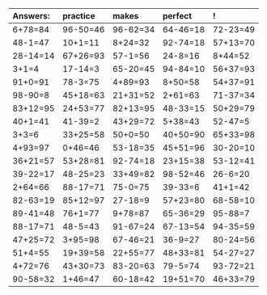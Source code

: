 | Answers: | practice | makes | perfect | ! |
| :--- | :--- | :--- | :--- | :--- |
| 6+78=84 | 96-50=46 | 96-62=34 | 64-46=18 | 72-23=49 | 
| 48-1=47 | 10+1=11 | 8+24=32 | 92-74=18 | 57+13=70 | 
| 28-14=14 | 67+26=93 | 57-1=56 | 24-8=16 | 8+44=52 | 
| 3+1=4 | 17-14=3 | 65-20=45 | 94-84=10 | 56+37=93 | 
| 91+0=91 | 78-3=75 | 4+89=93 | 8+50=58 | 54+37=91 | 
| 98-90=8 | 45+18=63 | 21+31=52 | 2+61=63 | 71-37=34 | 
| 83+12=95 | 24+53=77 | 82+13=95 | 48-33=15 | 50+29=79 | 
| 40+1=41 | 41-39=2 | 43+29=72 | 5+38=43 | 52-47=5 | 
| 3+3=6 | 33+25=58 | 50+0=50 | 40+50=90 | 65+33=98 | 
| 4+93=97 | 0+46=46 | 53-18=35 | 45+51=96 | 30-20=10 | 
| 36+21=57 | 53+28=81 | 92-74=18 | 23+15=38 | 53-12=41 | 
| 39-22=17 | 48-25=23 | 33+49=82 | 98-52=46 | 26-6=20 | 
| 2+64=66 | 88-17=71 | 75-0=75 | 39-33=6 | 41+1=42 | 
| 82-63=19 | 85+12=97 | 27-18=9 | 57+23=80 | 68-58=10 | 
| 89-41=48 | 76+1=77 | 9+78=87 | 65-36=29 | 95-88=7 | 
| 88-17=71 | 48-5=43 | 91-67=24 | 67-13=54 | 94-35=59 | 
| 47+25=72 | 3+95=98 | 67-46=21 | 36-9=27 | 80-24=56 | 
| 51+4=55 | 19+39=58 | 22+55=77 | 48+33=81 | 54-27=27 | 
| 4+72=76 | 43+30=73 | 83-20=63 | 79-5=74 | 93-72=21 | 
| 90-58=32 | 1+46=47 | 60-18=42 | 19+51=70 | 46+33=79 | 
